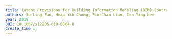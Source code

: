 ```yaml
---
title: Latent Provisions for Building Information Modeling (BIM) Contracts: A Social Network Analysis Approach
authors: Su-Ling Fan, Heap-Yih Chong, Pin-Chao Liao, Cen-Ying Lee
year: 2019
DOI: 10.1007/s12205-019-0064-8
Create_time :  
---
```


